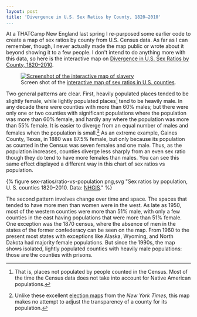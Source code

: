 ```yaml
---
layout: post
title: 'Divergence in U.S. Sex Ratios by County, 1820–2010'
...
```


At a THATCamp New England last spring I re-purposed some earlier code to
create a map of sex ratios by county from U.S. Census data. As far as I
can remember, though, I never actually made the map public or wrote
about it beyond showing it to a few people. I don't intend to do
anything more with this data, so here is the interactive map on
[Divergence in U.S. Sex Ratios by County,
1820–2010](http://lincolnmullen.com/projects/sex-ratios/).

<figure id="figure-screenshot">
<a onclick="ga('send', 'event', { 
'eventCategory': 'Visualization', 'eventAction': 'View', 'eventLabel': 
'sex-ratios/visualization-screenshot'});" 
href='http://lincolnmullen.com/projects/sex-ratios/'><img 
src='/figures/sex-ratios/visualization-screenshot.png' alt='Screenshot 
of the interactive map of slavery'></a>
<figcaption>
Screen shot of the <a onclick="ga('send', 'event', { 'eventCategory': 'Visualization', 
'eventAction': 'View', 'eventLabel': 
'sex-ratios/visualization-screenshot'});" 
href="http://lincolnmullen.com/projects/sex-ratios/">interactive map of sex ratios in U.S. counties</a>.
</figcaption>
</figure>

<!--more-->

Two general patterns are clear. First, heavily populated places tended
to be slightly female, while lightly populated places[^1] tend to be heavily
male. In any decade there were counties with more than 60% males; but
there were only one or two counties with significant populations where
the population was more than 60% female, and hardly any where the
population was more than 55% female. It is easier to diverge from an
equal number of males and females when the population is small.[^2] As
an extreme example, Gaines County, Texas, in 1880 was 87.5% female, but
only because its population as counted in the Census was seven females and
one male. Thus, as the population increases, counties diverge less 
sharply from an even sex ratio though they do tend to have more females 
than males. You can see this same effect displayed a different way in this chart of sex ratios vs population.

{% figure sex-ratios/ratio-vs-population png,svg "Sex ratios by population, U. S. counties 1820–2010. Data: [NHGIS](https://www.nhgis.org/)." %}

The second pattern involves change over time and space. The spaces that 
tended to have more men than women were in the west. As late as 1950, 
most of the western counties were more than 51% male, with only a few 
counties in the east having populations that were more than 51% female. 
One exception was the 1870 census, where the absence of men in the 
states of the former confederacy can be seen on the map. From 1960 to 
the present most states with exceptions like Alaska, Wyoming, and North 
Dakota had majority female populations. But since the 1990s, the map 
shows isolated, lightly populated counties with heavily male 
populations: those are the counties with prisons.

[^1]: That is, places not populated by people counted in the Census.
    Most of the time the Census data does not take into account for
    Native American populations.

[^2]: Unlike these excellent [election
    maps](http://www.nytimes.com/interactive/2014/11/04/upshot/senate-maps.html)
    from the *New York Times*, this map makes no attempt to adjust the
    transparency of a county for its population.
